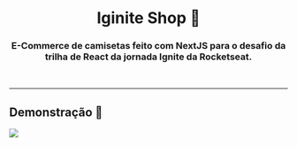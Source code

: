<h1 align="center">Iginite Shop 🛒</h1>


<h3 align="center">E-Commerce de camisetas feito com NextJS para o desafio da trilha de React da jornada Ignite da Rocketseat.</h3>

<br>

---

<h2>Demonstração 🎥</h2>

<img src="./github/demonstration.gif">
